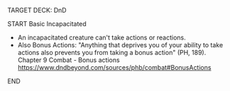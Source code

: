 TARGET DECK: DnD

START
Basic
Incapacitated
- An incapacitated creature can't take actions or reactions.  
- Also Bonus Actions: "Anything that deprives you of your ability to take actions also prevents you from taking a bonus action" (PH, 189). Chapter 9 Combat - Bonus actions https://www.dndbeyond.com/sources/phb/combat#BonusActions
<!--ID: 1649729961808-->
END